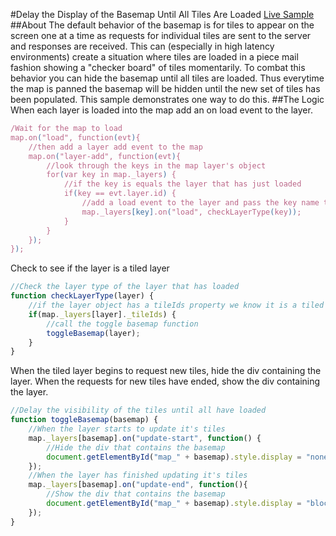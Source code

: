 #Delay the Display of the Basemap Until All Tiles Are Loaded
[Live Sample](http://esri.github.io/developer-support/web-js/delay-display-of-basemap/index.html)
##About
The default behavior of the basemap is for tiles to appear on the screen one at a time as requests for individual tiles are sent to the server and responses are received. This can (especially in high latency environments) create a situation where tiles are loaded in a piece mail fashion showing a "checker board" of tiles momentarily. To combat this behavior you can hide the basemap until all tiles are loaded. Thus everytime the map is panned the basemap will be hidden until the new set of tiles has been populated. This sample demonstrates one way to do this.
##The Logic
When each layer is loaded into the map add an on load event to the layer.
```javascript
/Wait for the map to load
map.on("load", function(evt){
	//then add a layer add event to the map
	map.on("layer-add", function(evt){
		//look through the keys in the map layer's object
		for(var key in map._layers) {
			//if the key is equals the layer that has just loaded
			if(key == evt.layer.id) {
				//add a load event to the layer and pass the key name to the event handler
				map._layers[key].on("load", checkLayerType(key));
			}
		}
	});
});

```
Check to see if the layer is a tiled layer
```javascript
//Check the layer type of the layer that has loaded
function checkLayerType(layer) {
	//if the layer object has a tileIds property we know it is a tiled layer
	if(map._layers[layer]._tileIds) {
		//call the toggle basemap function
		toggleBasemap(layer);
	}
}
```
When the tiled layer begins to request new tiles, hide the div containing the layer. When the requests for new tiles have ended, show the div containing the layer.
```javascript
//Delay the visibility of the tiles until all have loaded
function toggleBasemap(basemap) {
	//When the layer starts to update it's tiles
	map._layers[basemap].on("update-start", function() {
		//Hide the div that contains the basemap
		document.getElementById("map_" + basemap).style.display = "none";
	});
	//When the layer has finished updating it's tiles
	map._layers[basemap].on("update-end", function(){
		//Show the div that contains the basemap
		document.getElementById("map_" + basemap).style.display = "block";
	});	
}
```